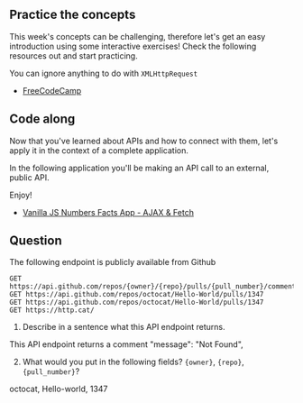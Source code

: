 ## Practice the concepts

This week's concepts can be challenging, therefore let's get an easy introduction using some interactive exercises! Check the following resources out and start practicing.

You can ignore anything to do with `XMLHttpRequest`

- [FreeCodeCamp](https://www.freecodecamp.org/news/a-practical-es6-guide-on-how-to-perform-http-requests-using-the-fetch-api-594c3d91a547/)

## Code along

Now that you've learned about APIs and how to connect with them, let's apply it in the context of a complete application.

In the following application you'll be making an API call to an external, public API.

Enjoy!

- [Vanilla JS Numbers Facts App - AJAX & Fetch](https://www.youtube.com/watch?v=tUE2Nic21BA)

## Question

The following endpoint is publicly available from Github

    GET https://api.github.com/repos/{owner}/{repo}/pulls/{pull_number}/comments
    GET https://api.github.com/repos/octocat/Hello-World/pulls/1347
    GET https://api.github.com/repos/octocat/Hello-World/pulls/1347
    GET https://http.cat/

1. Describe in a sentence what this API endpoint returns.

This API endpoint returns a comment "message": "Not Found",

2. What would you put in the following fields? `{owner}`, `{repo}`, `{pull_number}`?

octocat, Hello-world, 1347
